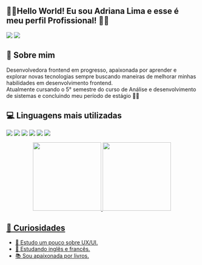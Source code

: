 ## 🖖🏻Hello World! Eu sou Adriana Lima e esse é meu perfil Profissional! 👩‍💻

<a href="" target="_blank"><img src="https://img.shields.io/badge/-LinkedIn-%230077B5?style=for-the-badge&logo=linkedin&logoColor=white" target="_blank"></a>
<a href="https://instagram.com/adri_ana.08" target="_blank"><img src="https://img.shields.io/badge/-Instagram-%23E4405F?style=for-the-badge&logo=instagram&logoColor=white" target="_blank"></a>

## 📣 Sobre mim 

Desenvolvedora frontend em progresso, apaixonada por aprender e explorar novas tecnologias sempre buscando maneiras de melhorar minhas habilidades em desenvolvimento frontend. </br> 
Atualmente cursando o 5° semestre do curso de Análise e desenvolvimento de sistemas e concluindo meu período de estágio 👩‍💻

## 💻 Linguagens mais utilizadas

<a href="" target="_blank"> <img src="https://img.shields.io/badge/HTML5-E34F26?style=for-the-badge&logo=html5&logoColor=white" target="_blank"></a>
<a href="" target="_blank"> <img src="https://img.shields.io/badge/CSS3-1572B6?style=for-the-badge&logo=css3&logoColor=white" target="_blank"></a>
<a href="" target="_blank"> <img src="https://img.shields.io/badge/JavaScript-F7DF1E?style=for-the-badge&logo=javascript&logoColor=black" target="_blank"></a>
<a href="" target="_blank"> <img src="https://img.shields.io/badge/TypeScript-007ACC?style=for-the-badge&logo=typescript&logoColor=white" target="_blank"></a>
<a href="" target="_blank"> <img src="https://img.shields.io/badge/React-20232A?style=for-the-badge&logo=react&logoColor=61DAFB" target="_blank"></a>
<a href="" target="_blank"> <img src="https://img.shields.io/badge/GIT-E44C30?style=for-the-badge&logo=git&logoColor=white" target="_blank"></a> 

<div align="center">
  <a href="https://github.com/adrianalima99">
  <img height="180em" src="https://github-readme-stats.vercel.app/api?username=Adrianalima99&show_icons=true&theme=tokyonight&include_all_commits=true&count_private=true"/> 
  <img height="180em" src="https://github-readme-stats.vercel.app/api/top-langs/?username=Adrianalima99&layout=compact&langs_count=7&theme=tokyonight"/>
</div>

## 💙 Curiosidades 
- 🎨 Estudo um pouco sobre UX/UI.
- 📑 Estudando inglês e francês.
- 📚 Sou apaixonada por livros.
